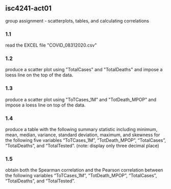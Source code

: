 ## isc4241-act01
group assignment - scatterplots, tables, and calculating correlations

### 1.1
read the EXCEL file "COVID_08312020.csv"

### 1.2
produce a scatter plot using "TotalCases" and "TotalDeaths" and impose a loess line on the top of the data.

### 1.3 
produce a scatter plot using "ToTCases_1M" and "TotDeath_MPOP" and impose a loess line on top of the data. 

### 1.4
produce a table with the following summary statistic including minimum, mean, median, variance, standard deviation, maximum, and skewness for the following five variables “ToTCases_1M”, “TotDeath_MPOP”, “TotalCases”, “TotalDeaths”, and “TotalTested”. (note: display only three decimal place)

### 1.5
obtain both the Spearman correlation and the Pearson correlation between the following variables “ToTCases_1M”, “TotDeath_MPOP”, “TotalCases”, “TotalDeaths”, and “TotalTested”.

